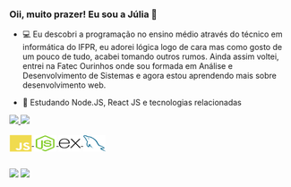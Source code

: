 ### Oii, muito prazer! Eu sou a Júlia 👋

-  💻  Eu descobri a programação no ensino médio através do técnico em informática do IFPR, eu adorei lógica logo de cara mas como gosto de um pouco de tudo, acabei tomando outros rumos. Ainda assim voltei, entrei na Fatec Ourinhos onde sou formada em Análise e Desenvolvimento de Sistemas e agora estou aprendendo mais sobre desenvolvimento web. 

- 🌱 Estudando Node.JS, React JS e tecnologias relacionadas


 <div>
  <a href="https://github.com/juliafritegotto">
  <img height="170em" src="https://github-readme-stats.vercel.app/api?username=juliafritegotto&show_icons=true&theme=gruvbox&include_all_commits=true&count_private=true"/>
   
  <img height="125em" src="https://github-readme-stats.vercel.app/api/top-langs/?username=juliafritegotto&layout=compact&langs_count=7&theme=gruvbox"/>
</div>

<div style="display: inline_block"><br>
  <img align="center" alt="JS" height="30" width="40" src="https://raw.githubusercontent.com/devicons/devicon/master/icons/javascript/javascript-plain.svg">
  <img align="center" alt="Node" height="30" width="40" src="https://github.com/devicons/devicon/blob/master/icons/nodejs/nodejs-original.svg">
  <img align="center" alt="Express"height="30" width="40" src="https://github.com/devicons/devicon/blob/master/icons/express/express-original.svg">
  <img align="center" alt="MySQL" height="30" width="40" src="https://github.com/devicons/devicon/blob/master/icons/mysql/mysql-original.svg">
</div>

##
 
<div> 
  <a href = "mailto:julia.fritegotto@gmail.com"><img src="https://img.shields.io/badge/Gmail-D14836?style=for-the-badge&logo=gmail&logoColor=white" target="_blank"></a>
  <a href="https://www.linkedin.com/in/juliafritegotto/" target="_blank"><img src="https://img.shields.io/badge/-LinkedIn-%230077B5?style=for-the-badge&logo=linkedin&logoColor=white" target="_blank"></a> 
</div>

